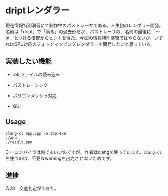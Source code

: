 # driptレンダラー

現在情報特別演習にて制作中のパストレーサである。人生初のレンダラー開発。名前は「dript」で「滴る」の過去形だが、パストレーサの、名前の最後に「～pt」とつける慣習からヒントを得た。今回の情報特別演習ではやらないが、いずれはGPU対応のフォトンマッピングレンダラーを開発したいと思っている。

## 実装したい機能

- .objファイルの読み込み

- パストレーシング

- ポリゴンメッシュ対応

- GUI

## Usage

```bach
clang-cl app.cpp -o app.exe
./app
./result.ppm
```

C++コンパイラは何でもいいのですが、作者はclangを使っています。```clang-cl```を使うのは、不要なwarningを出力させないためです。

## 進捗

7/28　交差判定ができた。